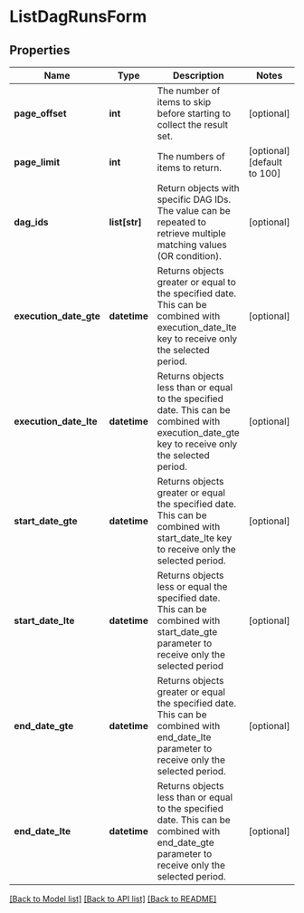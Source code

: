 <!--
 Licensed to the Apache Software Foundation (ASF) under one
 or more contributor license agreements.  See the NOTICE file
 distributed with this work for additional information
 regarding copyright ownership.  The ASF licenses this file
 to you under the Apache License, Version 2.0 (the
 "License"); you may not use this file except in compliance
 with the License.  You may obtain a copy of the License at

   http://www.apache.org/licenses/LICENSE-2.0

 Unless required by applicable law or agreed to in writing,
 software distributed under the License is distributed on an
 "AS IS" BASIS, WITHOUT WARRANTIES OR CONDITIONS OF ANY
 KIND, either express or implied.  See the License for the
 specific language governing permissions and limitations
 under the License.
 -->

# ListDagRunsForm

## Properties
Name | Type | Description | Notes
------------ | ------------- | ------------- | -------------
**page_offset** | **int** | The number of items to skip before starting to collect the result set. | [optional] 
**page_limit** | **int** | The numbers of items to return. | [optional] [default to 100]
**dag_ids** | **list[str]** | Return objects with specific DAG IDs. The value can be repeated to retrieve multiple matching values (OR condition). | [optional] 
**execution_date_gte** | **datetime** | Returns objects greater or equal to the specified date. This can be combined with execution_date_lte key to receive only the selected period.  | [optional] 
**execution_date_lte** | **datetime** | Returns objects less than or equal to the specified date. This can be combined with execution_date_gte key to receive only the selected period.  | [optional] 
**start_date_gte** | **datetime** | Returns objects greater or equal the specified date. This can be combined with start_date_lte key to receive only the selected period.  | [optional] 
**start_date_lte** | **datetime** | Returns objects less or equal the specified date. This can be combined with start_date_gte parameter to receive only the selected period  | [optional] 
**end_date_gte** | **datetime** | Returns objects greater or equal the specified date. This can be combined with end_date_lte parameter to receive only the selected period.  | [optional] 
**end_date_lte** | **datetime** | Returns objects less than or equal to the specified date. This can be combined with end_date_gte parameter to receive only the selected period.  | [optional] 

[[Back to Model list]](../README.md#documentation-for-models) [[Back to API list]](../README.md#documentation-for-api-endpoints) [[Back to README]](../README.md)


